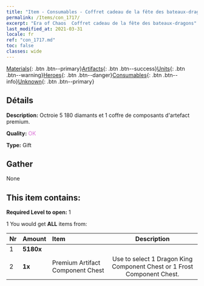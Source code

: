 ```yaml
---
title: "Item - Consumables - Coffret cadeau de la fête des bateaux-dragons"
permalink: /Items/con_1717/
excerpt: "Era of Chaos  Coffret cadeau de la fête des bateaux-dragons"
last_modified_at: 2021-03-31
locale: fr
ref: "con_1717.md"
toc: false
classes: wide
---
```

 [Materials](/fr/Items/){: .btn .btn--primary}[Artifacts](/fr/Items/Artifacts/){: .btn .btn--success}[Units](/fr/Items/Units/){: .btn .btn--warning}[Heroes](/fr/Items/Heroes/){: .btn .btn--danger}[Consumables](/fr/Items/Consumables/){: .btn .btn--info}[Unknown](/fr/Items/Unknown/){: .btn .btn--primary}

## Détails
 **Description:** Octroie 5 180 diamants et 1 coffre de composants d'artefact premium.

 **Quality:** <span style="color: #DA70D6">OK</span>

 **Type:** Gift

## Gather

  None

## This item contains:

 **Required Level to open:** 1

 1 You would get **ALL** items  from:

  | Nr | Amount |     Item    | Description |
  |:---|:-------|:------------|:-----------:|
  | 1 |  **5180x** | <i class="fas fa-gem"/> |  | 
  | 2 |  **1x** | Premium Artifact Component Chest | Use to select 1 Dragon King Component Chest or 1 Frost Component Chest.  | 
